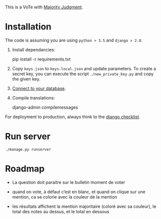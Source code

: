 This is a VoTe with [Majority Judgment](https://en.wikipedia.org/wiki/Majority_judgment).


# Installation

The code is assuming you are using `python > 3.5` and `django > 2.0`.

1. Install dependancies:

    pip install -r requirements.txt

2. Copy `keys.json` to `keys.local.json` and update parameters. To create a secret key, you can execute the script `./new_private_key.py` and copy the given key.

3. [Connect to your database](https://docs.djangoproject.com/en/2.0/ref/databases/).

4. Compile translations:

    django-admin compilemessages

For deployment to production, always think to the [django checklist](https://docs.djangoproject.com/en/2.0/howto/deployment/checklist/).

# Run server

`./manage.py runserver`



# Roadmap



- La question doit paraitre sur le bulletin moment de voter

- quand on vote, à défaut c’est en blanc, et quand on clique sur une mention, ca se colorie avec la couleur de la mention

- les résultats affichent la mention majoritaire (coloré avec sa couleur), le total des notes au dessus, et le total en dessous

